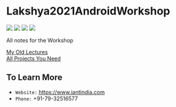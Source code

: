 # Lakshya2021AndroidWorkshop
[![](https://shields.io/badge/Workshop--by-IANT-blue)](https://www.iantindia.com)
[![](https://shields.io/badge/Trainer-Nikhil&nbsp;Gupta-red)](https://github.com/gnikhil27)
[![](https://shields.io/badge/Product-Android-n)]()
[![](https://shields.io/badge/Language-kotlin-n)]()



All notes for the Workshop

[My Old Lectures](https://gnikhil27.github.io/t3/asession.html)   
[All Projects You Need](https://github.com/StarAndroidTraining)
## To Learn More
- `Website:` https://www.iantindia.com
- `Phone:` +91-79-32516577

